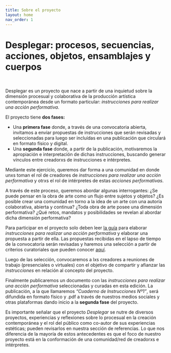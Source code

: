 ```yaml
---
title: Sobre el proyecto
layout: home
nav_order: 1
---
```


# Desplegar: procesos, secuencias, acciones, objetos, ensamblajes y cuerpos 
<br />

Desplegar es un proyecto que nace a partir de una inquietud sobre la dimensión procesual y colaborativa de la producción artística contemporánea desde un formato particular: _instrucciones para realizar una acción performativa_. 

El proyecto tiene **dos fases:**

- Una **primera fase** donde, a través de una convocatoria abierta, invitamos a enviar propuestas de instrucciones que serán revisadas y seleccionadas para luego ser incluídas en una publicación que circulará en formato físico y digital.
- Una **segunda fase** donde, a partir de la publicación, motivaremos la apropiación e interpretación de dichas instrucciones, buscando generar vínculos entre creadorxs de instrucciones e intérpretes. 

Mediante este ejercicio, queremos dar forma a una comunidad en donde unxs toman el rol de creadores de _instrucciones para realizar una acción performativa_ y otrxs el rol de intérpretes de estas _acciones performativas_.

A través de este proceso, queremos abordar algunas interrogantes: ¿Se puede pensar en la obra de arte como un flujo entre sujetos y objetos? ¿Es posible crear una comunidad en torno a la idea de un arte con una autoría colaborativa, abierta y continua? ¿Toda obra de arte posee una dimensión performativa? ¿Qué retos, mandatos y posibilidades se revelan al abordar dicha dimensión performativa?

Para participar en el proyecto solo deben leer [la guía](https://desplegar.info/instrucciones.html) para elaborar _instrucciones para realizar una acción performativa_ y elaborar una propuesta a partir de ella. Las propuestas recibidas en el lapso de tiempo de la convocatoria serán revisadas y haremos una selección a partir de criterios curatoriales que pueden conocer [aquí](https://desplegar.info/curatorial.html).

Luego de las selección, convocaremos a lxs creadores a reuniones de trabajo (presenciales o virtuales) con el objetivo de compartir y afianzar las _instrucciones_ en relación al concepto del proyecto. 

Finalmente publicaremos un documento con las _instrucciones para realizar una acción performativa_ seleccionadas y curadas en esta edición. La publicación, a la que llamaremos _“Cuaderno de Instrucciones Nº1”_, será difundida en formato físico y .pdf a través de nuestros medios sociales y otras plataformas dando inicio a la **segunda fase** del proyecto. 

Es importante señalar que el proyecto _Desplegar_ se nutre de diversos proyectos, experiencias y reflexiones sobre lo procesual en la creación contemporánea y el rol del público como co-autor de sus experiencias estéticas; pueden revisarlos en nuestra sección de referencias. Lo que nos diferencia de la mayoría de estos antecedentes es que el foco de nuestro proyecto está en la conformación de una comunidad/red de creadorxs e intérpretes.




<!-- Google tag (gtag.js) -->
<script async src="https://www.googletagmanager.com/gtag/js?id=G-G12W09S1N3"></script>
<script>
  window.dataLayer = window.dataLayer || [];
  function gtag(){dataLayer.push(arguments);}
  gtag('js', new Date());

  gtag('config', 'G-G12W09S1N3');
</script>
